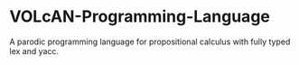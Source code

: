 # VOLcAN-Programming-Language
A parodic programming language for propositional calculus with fully typed lex and yacc.
